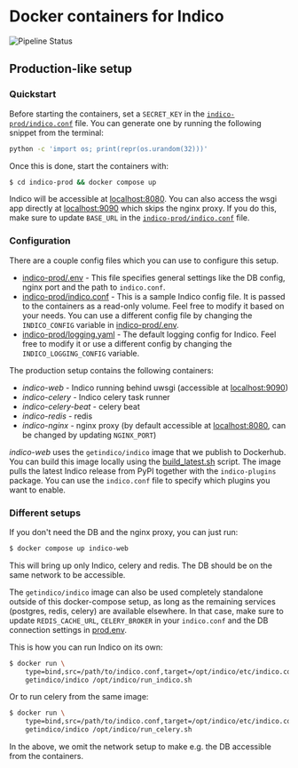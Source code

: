 # Docker containers for Indico

![Pipeline Status](https://github.com/indico/indico-containers/actions/workflows/ci.yml/badge.svg)

## Production-like setup

### Quickstart

Before starting the containers, set a `SECRET_KEY` in the [`indico-prod/indico.conf`](indico-prod/indico.conf) file. You can generate one by running the following snippet from the terminal:

```sh
python -c 'import os; print(repr(os.urandom(32)))'
```

Once this is done, start the containers with:

```sh
$ cd indico-prod && docker compose up
```

Indico will be accessible at [localhost:8080](localhost:8080). You can also access the wsgi app directly at [localhost:9090](localhost:9090) which skips the nginx proxy. If you do this, make sure to update `BASE_URL` in the [`indico-prod/indico.conf`](indico-prod/indico.conf) file.

### Configuration

There are a couple config files which you can use to configure this setup.
- [indico-prod/.env](indico-prod/.env) - This file specifies general settings like the DB config, nginx port and the path to `indico.conf`.
- [indico-prod/indico.conf](indico-prod/indico.conf) - This is a sample Indico config file. It is passed to the containers as a read-only volume. Feel free to modify it based on your needs. You can use a different config file by changing the `INDICO_CONFIG` variable in [indico-prod/.env](indico-prod/.env).
- [indico-prod/logging.yaml](indico-prod/logging.yaml) - The default logging config for Indico. Feel free to modify it or use a different config by changing the `INDICO_LOGGING_CONFIG` variable.

The production setup contains the following containers:
- _indico-web_ - Indico running behind uwsgi (accessible at [localhost:9090](localhost:9090))
- _indico-celery_ - Indico celery task runner
- _indico-celery-beat_ - celery beat
- _indico-redis_ - redis
- _indico-nginx_ - nginx proxy (by default accessible at [localhost:8080](localhost:8080), can be changed by updating `NGINX_PORT`)

_indico-web_ uses the `getindico/indico` image that we publish to Dockerhub. You can build this image locally using the [build_latest.sh](build_latest.sh) script. The image pulls the latest Indico release from PyPI together with the `indico-plugins` package. You can use the `indico.conf` file to specify which plugins you want to enable.

### Different setups

If you don't need the DB and the nginx proxy, you can just run:
```sh
$ docker compose up indico-web
```

This will bring up only Indico, celery and redis. The DB should be on the same network to be accessible.

The `getindico/indico` image can also be used completely standalone outside of this docker-compose setup, as long as the remaining services (postgres, redis, celery) are available elsewhere. In that case, make sure to update `REDIS_CACHE_URL`, `CELERY_BROKER` in your `indico.conf` and the DB connection settings in [prod.env](prod.env).

This is how you can run Indico on its own:
```sh
$ docker run \
    type=bind,src=/path/to/indico.conf,target=/opt/indico/etc/indico.conf \
    getindico/indico /opt/indico/run_indico.sh
```

Or to run celery from the same image:
```sh
$ docker run \
    type=bind,src=/path/to/indico.conf,target=/opt/indico/etc/indico.conf \
    getindico/indico /opt/indico/run_celery.sh
```

In the above, we omit the network setup to make e.g. the DB accessible from the containers.
